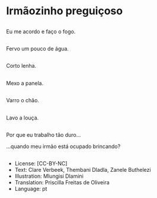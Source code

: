 # Irmãozinho preguiçoso

##
Eu me acordo e faço o fogo.

##
Fervo um pouco de água.

##
Corto lenha.

##
Mexo a panela.

##
Varro o chão.

##
Lavo a louça.

##
Por que eu trabalho tão duro...

...quando meu irmão está ocupado brincando?

##
* License: [CC-BY-NC]
* Text: Clare Verbeek, Thembani Dladla, Zanele Buthelezi
* Illustration: Mlungisi Dlamini
* Translation: Priscilla Freitas de Oliveira
* Language: pt
